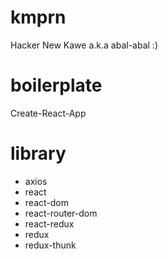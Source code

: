 # kmprn
Hacker New Kawe a.k.a abal-abal :)

# boilerplate
Create-React-App

# library
- axios
- react
- react-dom
- react-router-dom
- react-redux
- redux
- redux-thunk
